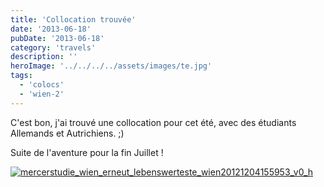 ```yaml
---
title: 'Collocation trouvée'
date: '2013-06-18'
pubDate: '2013-06-18'
category: 'travels'
description: ''
heroImage: '../../../../assets/images/te.jpg'
tags:
  - 'colocs'
  - 'wien-2'
---
```


C'est bon, j'ai trouvé une collocation pour cet été, avec des étudiants Allemands et Autrichiens. ;)

Suite de l'aventure pour la fin Juillet !

[![mercerstudie_wien_erneut_lebenswerteste_wien20121204155953_v0_h](http://malparty.fr/wp-content/uploads/2013/06/mercerstudie_wien_erneut_lebenswerteste_wien20121204155953_v0_h.jpg)](http://malparty.fr/wp-content/uploads/2013/06/mercerstudie_wien_erneut_lebenswerteste_wien20121204155953_v0_h.jpg)
